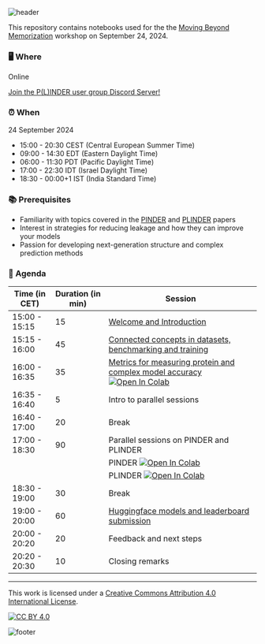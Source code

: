 ![header](https://www.plinder.sh/blog/training_header.png)

This repository contains notebooks used for the the [Moving Beyond Memorization](https://www.plinder.sh/blog/training) workshop on September 24, 2024.

### 🖥️ Where

Online

[Join the P(L)INDER user group Discord Server!](https://discord.gg/KgUdMn7TuS)

### ⏰ When

24 September 2024

- 15:00 - 20:30 CEST (Central European Summer Time)
- 09:00 - 14:30 EDT (Eastern Daylight Time)
- 06:00 - 11:30 PDT (Pacific Daylight Time)
- 17:00 - 22:30 IDT (Israel Daylight Time)
- 18:30 - 00:00+1 IST (India Standard Time)

### 📚 Prerequisites

- Familiarity with topics covered in the [PINDER](https://www.biorxiv.org/content/10.1101/2024.07.17.603980v4) and [PLINDER](https://www.biorxiv.org/content/10.1101/2024.07.17.603955v3) papers
- Interest in strategies for reducing leakage and how they can improve your models
- Passion for developing next-generation structure and complex prediction methods

### 📅 Agenda

| Time (in CET) | Duration (in min) | Session                                                    |
|---------------|----------|-----------------------------------------------------------|
| 15:00 - 15:15 | 15       | [Welcome and Introduction](slides/welcome.pdf)                                   |
| 15:15 - 16:00 | 45       | [Connected concepts in datasets, benchmarking and training](slides/connected_concepts.pdf) |
| 16:00 - 16:35 | 35       | [Metrics for measuring protein and complex model accuracy](slides/metrics.pdf) [![Open In Colab](https://colab.research.google.com/assets/colab-badge.svg)](https://colab.research.google.com/github/plinder-org/moving_beyond_memorisation/blob/main/notebooks/metrics.ipynb) |
| 16:35 - 16:40 | 5        | Intro to parallel sessions                                  |
| 16:40 - 17:00 | 20       | Break                                                       |
| 17:00 - 18:30 | 90       | Parallel sessions on PINDER and PLINDER                    |
|               |          | PINDER [![Open In Colab](https://colab.research.google.com/assets/colab-badge.svg)](https://colab.research.google.com/github/plinder-org/moving_beyond_memorisation/blob/main/notebooks/pinder.ipynb) |
|               |          | PLINDER [![Open In Colab](https://colab.research.google.com/assets/colab-badge.svg)](https://colab.research.google.com/github/plinder-org/moving_beyond_memorisation/blob/main/notebooks/plinder.ipynb) |
| 18:30 - 19:00 | 30       | Break                                |
| 19:00 - 20:00 | 60       | [Huggingface models and leaderboard submission](slides/huggingface.pdf) |
| 20:00 - 20:20 | 20       | Feedback and next steps |
| 20:20 - 20:30 | 10       | Closing remarks |

---

This work is licensed under a
[Creative Commons Attribution 4.0 International License](http://creativecommons.org/licenses/by/4.0/).

[![CC BY 4.0](https://i.creativecommons.org/l/by/4.0/88x31.png)](http://creativecommons.org/licenses/by/4.0/)

![footer](https://www.plinder.sh/blog/training_plinder_pinder.png)
